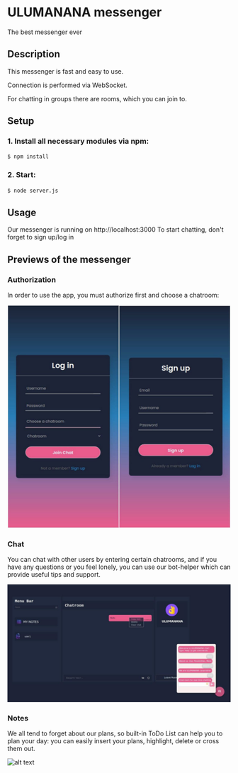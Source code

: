 # ULUMANANA messenger
The best messenger ever

## Description
This messenger is fast and easy to use. 

Connection is performed via WebSocket.

For chatting in groups there are rooms, which you can join to. 

## Setup

### 1. Install all necessary modules via npm:
```bash
$ npm install
```

### 2. Start:
```bash
$ node server.js
```
## Usage
Our messenger is running on http://localhost:3000
To start chatting, don't forget to sign up/log in

## Previews of the messenger

### Authorization 

In order to use the app, you must authorize first and choose a chatroom: 

 ![alt text](https://github.com/julikss/messenger/blob/master/img/log.jpg?raw=true)

### Chat

You can chat with other users by entering certain chatrooms, and if you have any questions or you feel lonely, you can use our bot-helper which can provide useful tips and support.

 ![alt text](https://github.com/julikss/messenger/blob/master/img/chat.jpg?raw=true)

### Notes

We all tend to forget about our plans, so built-in ToDo List can help you to plan your day: you can easily insert your plans, highlight, delete or cross them out.

 ![alt text](https://github.com/julikss/messenger/blob/master/img/notes.jpg?raw=true)